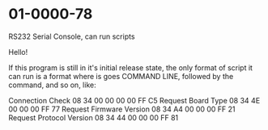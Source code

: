 # 01-0000-78
RS232 Serial Console, can run scripts

Hello!

If this program is still in it's initial release state, the only format of script it can run is a format where is goes COMMAND LINE, followed by the command,
and so on, like:

Connection Check
08 34 00 00 00 00 FF C5
Request Board Type
08 34 4E 00 00 00 FF 77
Request Firmware Version
08 34 A4 00 00 00 FF 21
Request Protocol Version
08 34 44 00 00 00 FF 81

